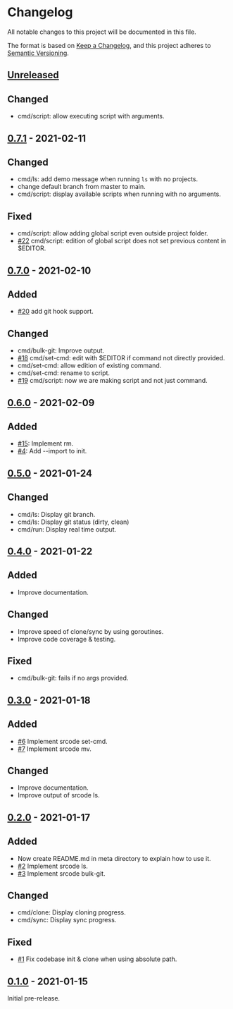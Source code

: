 # Changelog

All notable changes to this project will be documented in this file.

The format is based on [Keep a Changelog](https://keepachangelog.com/en/1.0.0/),
and this project adheres to [Semantic Versioning](https://semver.org/spec/v2.0.0.html).

## [Unreleased]

## Changed

- cmd/script: allow executing script with arguments.

## [0.7.1] - 2021-02-11

## Changed

- cmd/ls: add demo message when running `ls` with no projects.
- change default branch from master to main.
- cmd/script: display available scripts when running with no arguments.

## Fixed

- cmd/script: allow adding global script even outside project folder.
- [#22](https://github.com/creekorful/srcode/issues/22) cmd/script: edition of global script does not set previous content in $EDITOR.

## [0.7.0] - 2021-02-10

## Added

- [#20](https://github.com/creekorful/srcode/issues/20) add git hook support.

## Changed

- cmd/bulk-git: Improve output.
- [#18](https://github.com/creekorful/srcode/issues/18) cmd/set-cmd: edit with $EDITOR if command not directly provided.
- cmd/set-cmd: allow edition of existing command.
- cmd/set-cmd: rename to script.
- [#19](https://github.com/creekorful/srcode/issues/19) cmd/script: now we are making script and not just command.

## [0.6.0] - 2021-02-09

## Added

- [#15](https://github.com/creekorful/srcode/issues/15): Implement rm.
- [#4](https://github.com/creekorful/srcode/issues/4): Add --import to init.

## [0.5.0] - 2021-01-24

## Changed

- cmd/ls: Display git branch.
- cmd/ls: Display git status (dirty, clean)
- cmd/run: Display real time output.

## [0.4.0] - 2021-01-22

## Added

- Improve documentation.

## Changed

- Improve speed of clone/sync by using goroutines.
- Improve code coverage & testing.

## Fixed

- cmd/bulk-git: fails if no args provided.

## [0.3.0] - 2021-01-18

## Added

- [#6](https://github.com/creekorful/srcode/issues/6) Implement srcode set-cmd.
- [#7](https://github.com/creekorful/srcode/issues/7) Implement srcode mv.

## Changed

- Improve documentation.
- Improve output of srcode ls.

## [0.2.0] - 2021-01-17

## Added

- Now create README.md in meta directory to explain how to use it.
- [#2](https://github.com/creekorful/srcode/issues/2) Implement srcode ls.
- [#3](https://github.com/creekorful/srcode/issues/3) Implement srcode bulk-git.

## Changed

- cmd/clone: Display cloning progress.
- cmd/sync: Display sync progress.

## Fixed

- [#1](https://github.com/creekorful/srcode/issues/1) Fix codebase init & clone when using absolute path.

## [0.1.0] - 2021-01-15

Initial pre-release.

[Unreleased]: https://github.com/creekorful/srcode/compare/v0.7.1...HEAD
[0.7.1]: https://github.com/creekorful/srcode/compare/v0.7.1...HEAD
[0.7.0]: https://github.com/creekorful/srcode/compare/v0.7.0...HEAD
[0.6.0]: https://github.com/creekorful/srcode/compare/v0.6.0...HEAD
[0.5.0]: https://github.com/creekorful/srcode/compare/v0.5.0...HEAD
[0.5.0]: https://github.com/creekorful/srcode/compare/v0.5.0...HEAD
[0.4.0]: https://github.com/creekorful/srcode/compare/v0.4.0...HEAD
[0.3.0]: https://github.com/creekorful/srcode/compare/v0.3.0...HEAD
[0.2.0]: https://github.com/creekorful/srcode/compare/v0.2.0...HEAD
[0.1.0]: https://github.com/creekorful/srcode/releases/tag/v0.1.0
